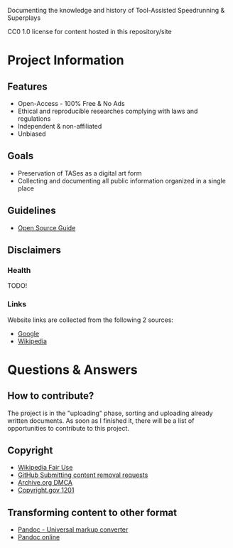Documenting the knowledge and history of Tool-Assisted Speedrunning & Superplays

CC0 1.0 license for content hosted in this repository/site

# Project Information
## Features
- Open-Access - 100% Free & No Ads
- Ethical and reproducible researches complying with laws and regulations
- Independent & non-affiliated
- Unbiased

## Goals
- Preservation of TASes as a digital art form
- Collecting and documenting all public information organized in a single place

## Guidelines
- [Open Source Guide](https://opensource.guide/)

## Disclaimers
### Health
TODO!

### Links
Website links are collected from the following 2 sources:
- [Google](https://www.google.com)
- [Wikipedia](https://www.wikipedia.com)

# Questions & Answers	
## How to contribute?
The project is in the "uploading" phase, sorting and uploading already written documents. As soon as I finished it, there will be a list of opportunities to contribute to this project.

## Copyright
- [Wikipedia Fair Use](https://en.wikipedia.org/wiki/Fair_use)
- [GitHub Submitting content removal requests](https://docs.github.com/en/site-policy/content-removal-policies/submitting-content-removal-requests)
- [Archive.org DMCA](https://archive.org/about/dmca.php)
- [Copyright.gov 1201](https://www.copyright.gov/1201/)

## Transforming content to other format
- [Pandoc - Universal markup converter](https://github.com/jgm/pandoc)
- [Pandoc online](https://pandoc.org/try/?text=&from=markdown&to=mediawiki)